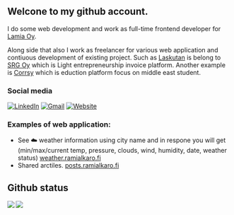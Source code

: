 ## Welcone to my github account.

I do some web development and work as full-time frontend developer for [Lamia Oy](https://lamia.fi/).

Along side that also I work as freelancer for various web application and contiuous development of existing project. Such as [Laskutan](https://www.laskutan.com/) is belong to [SRG Oy](https://www.srgyhtiot.fi/) which is Light entrepreneurship invoice platform. Another example is [Corrsy](https://corrsy.com) which is eduction platform focus on middle east student. 

### Social media
[![LinkedIn](https://img.shields.io/badge/LinkedIn-blue?style=for-the-badge&logo=linkedin)](https://fi.linkedin.com/in/rami-alkaro)
[![Gmail](https://img.shields.io/badge/Gmail-D14836?style=for-the-badge&logo=gmail&logoColor=white)](mailto:rami.alkaro@gmail.com)
[![Website](https://img.shields.io/badge/website-000000?style=for-the-badge&logo=About.me&logoColor=white)](https://ramialkaro.fi)


### Examples of web application:

* See ☁️  weather information using city name and in respone you will get (min/max/current temp, pressure, clouds, wind, humidity, date, weather status) [weather.ramialkaro.fi](https://weather.ramialkaro.fi)
* Shared arctiles. [posts.ramialkaro.fi](https://posts.ramialkaro.fi)

## Github status
<img align="left" src="https://github-readme-stats.vercel.app/api?username=ramialkaro&show_icons=true&hide_border=true" />
<img src="https://github-readme-stats.vercel.app/api/top-langs/?username=ramialkaro&langs_count=5&hide=css,scss,html&hide_border=true" algin="center" />
